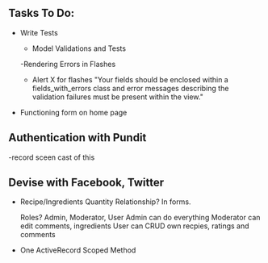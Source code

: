 ## Tasks To Do: 

- Write Tests
    - Model Validations and Tests

  -Rendering Errors in Flashes
  - Alert X for flashes
  "Your fields should be enclosed within a fields_with_errors class and error messages describing the validation failures must be present within the view."

- Functioning form on home page

## Authentication with Pundit
  -record sceen cast of this

## Devise with Facebook, Twitter

- Recipe/Ingredients Quantity Relationship? In forms.

  Roles? 
  Admin, Moderator, User
  Admin can do everything
  Moderator can edit comments, ingredients
  User can CRUD own recpies, ratings and comments

- One ActiveRecord Scoped Method